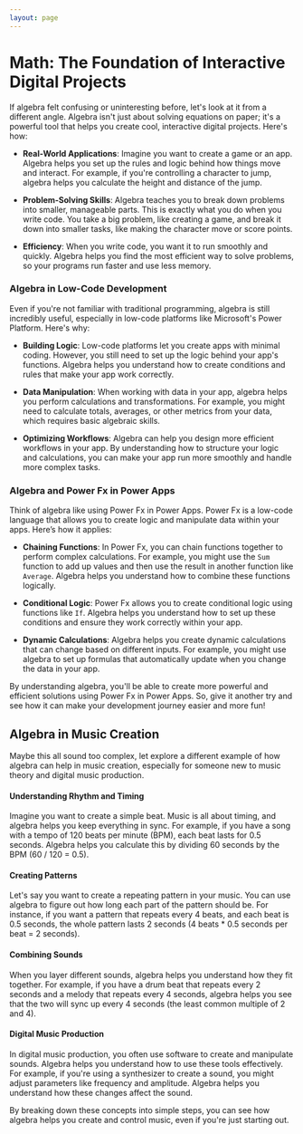 ```yaml
---
layout: page
---
```


# Math: The Foundation of Interactive Digital Projects

If algebra felt confusing or uninteresting before, let's look at it from a different angle. Algebra isn't just about solving equations on paper; it's a powerful tool that helps you create cool, interactive digital projects. Here's how:

- **Real-World Applications**: Imagine you want to create a game or an app. Algebra helps you set up the rules and logic behind how things move and interact. For example, if you're controlling a character to jump, algebra helps you calculate the height and distance of the jump.

- **Problem-Solving Skills**: Algebra teaches you to break down problems into smaller, manageable parts. This is exactly what you do when you write code. You take a big problem, like creating a game, and break it down into smaller tasks, like making the character move or score points.

- **Efficiency**: When you write code, you want it to run smoothly and quickly. Algebra helps you find the most efficient way to solve problems, so your programs run faster and use less memory.

### Algebra in Low-Code Development

Even if you're not familiar with traditional programming, algebra is still incredibly useful, especially in low-code platforms like Microsoft's Power Platform. Here's why:

- **Building Logic**: Low-code platforms let you create apps with minimal coding. However, you still need to set up the logic behind your app's functions. Algebra helps you understand how to create conditions and rules that make your app work correctly.

- **Data Manipulation**: When working with data in your app, algebra helps you perform calculations and transformations. For example, you might need to calculate totals, averages, or other metrics from your data, which requires basic algebraic skills.

- **Optimizing Workflows**: Algebra can help you design more efficient workflows in your app. By understanding how to structure your logic and calculations, you can make your app run more smoothly and handle more complex tasks.

### Algebra and Power Fx in Power Apps

Think of algebra like using Power Fx in Power Apps. Power Fx is a low-code language that allows you to create logic and manipulate data within your apps. Here’s how it applies:

- **Chaining Functions**: In Power Fx, you can chain functions together to perform complex calculations. For example, you might use the `Sum` function to add up values and then use the result in another function like `Average`. Algebra helps you understand how to combine these functions logically.

- **Conditional Logic**: Power Fx allows you to create conditional logic using functions like `If`. Algebra helps you understand how to set up these conditions and ensure they work correctly within your app.

- **Dynamic Calculations**: Algebra helps you create dynamic calculations that can change based on different inputs. For example, you might use algebra to set up formulas that automatically update when you change the data in your app.

By understanding algebra, you'll be able to create more powerful and efficient solutions using Power Fx in Power Apps. So, give it another try and see how it can make your development journey easier and more fun!

## Algebra in Music Creation

Maybe this all sound too complex, let explore a different example of how algebra can help in music creation, especially for someone new to music theory and digital music production.

#### Understanding Rhythm and Timing

Imagine you want to create a simple beat. Music is all about timing, and algebra helps you keep everything in sync. For example, if you have a song with a tempo of 120 beats per minute (BPM), each beat lasts for 0.5 seconds. Algebra helps you calculate this by dividing 60 seconds by the BPM (60 / 120 = 0.5).

#### Creating Patterns

Let's say you want to create a repeating pattern in your music. You can use algebra to figure out how long each part of the pattern should be. For instance, if you want a pattern that repeats every 4 beats, and each beat is 0.5 seconds, the whole pattern lasts 2 seconds (4 beats * 0.5 seconds per beat = 2 seconds).

#### Combining Sounds

When you layer different sounds, algebra helps you understand how they fit together. For example, if you have a drum beat that repeats every 2 seconds and a melody that repeats every 4 seconds, algebra helps you see that the two will sync up every 4 seconds (the least common multiple of 2 and 4).

#### Digital Music Production

In digital music production, you often use software to create and manipulate sounds. Algebra helps you understand how to use these tools effectively. For example, if you're using a synthesizer to create a sound, you might adjust parameters like frequency and amplitude. Algebra helps you understand how these changes affect the sound.

By breaking down these concepts into simple steps, you can see how algebra helps you create and control music, even if you're just starting out. 
